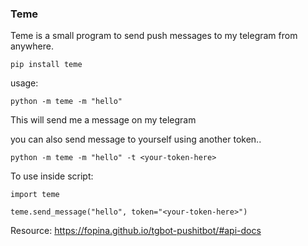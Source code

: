 ### Teme

Teme is a small program to send push messages to my telegram from anywhere.

````
pip install teme
````

usage:

```
python -m teme -m "hello"
```

This will send me a message on my telegram

you can also send message to yourself using another token..

````
python -m teme -m "hello" -t <your-token-here>
````

To use inside script:
````
import teme

teme.send_message("hello", token="<your-token-here>")
````
Resource: https://fopina.github.io/tgbot-pushitbot/#api-docs

